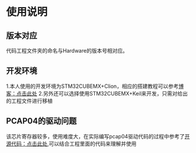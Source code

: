 # 使用说明

## 版本对应
代码工程文件夹的命名与Hardware的版本号相对应。

## 开发环境
1.本人使用的开发环境为STM32CUBEMX+Clion，相应的搭建教程可以参考[博客：点击此处](https://blog.csdn.net/ctrlthh/article/details/131471750)
2.另外还可以选择使用STM32CUBEMX+Keil来开发，只需对给出的工程文件进行移植

## PCAP04的驱动问题
该芯片寄存器较多，使用难度大，在实际编写pcap04驱动代码的过程中参考了[开源代码：点击此处](https://github.com/tomsalden/PCAP04),可以结合工程里面的代码来理解并使用